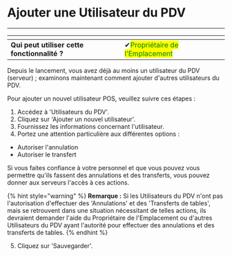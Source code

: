# Ajouter une Utilisateur du PDV

-------

<table data-card-size="large" data-view="cards" data-full-width="false"><thead><tr><th></th><th></th><th></th></tr></thead><tbody><tr><td><strong>Qui peut utiliser cette fonctionnalité ?</strong></td><td><span data-gb-custom-inline data-tag="emoji" data-code="2714">✔</span><mark style="color:green;">Propriétaire de l'Emplacement</mark></td><td></td></tr></tbody></table>


Depuis le lancement, vous avez déjà au moins un utilisateur du PDV (serveur) ; examinons maintenant comment ajouter d'autres utilisateurs du PDV.

Pour ajouter un nouvel utilisateur POS, veuillez suivre ces étapes :

1. Accédez à 'Utilisateurs du PDV'.
2. Cliquez sur 'Ajouter un nouvel utilisateur'.
3. Fournissez les informations concernant l'utilisateur.
4. Portez une attention particulière aux différentes options :
- Autoriser l'annulation
- Autoriser le transfert

Si vous faites confiance à votre personnel et que vous pouvez vous permettre qu'ils fassent des annulations et des transferts, vous pouvez donner aux serveurs l'accès à ces actions.

{% hint style="warning" %}
**Remarque :** Si les Utilisateurs du PDV n'ont pas l'autorisation d'effectuer des 'Annulations' et des 'Transferts de tables', mais se retrouvent dans une situation nécessitant de telles actions, ils devraient demander l'aide du Propriétaire de l'Emplacement ou d'autres Utilisateurs du PDV ayant l'autorité pour effectuer des annulations et des transferts de tables.
{% endhint %}

5. Cliquez sur 'Sauvegarder'.

